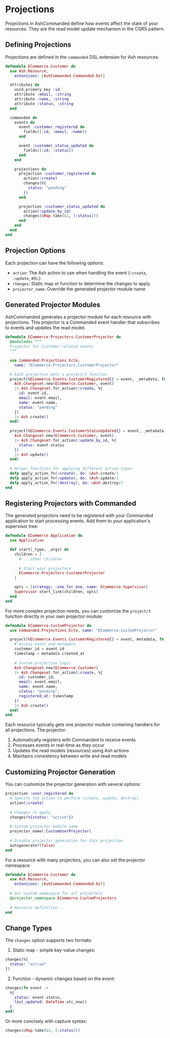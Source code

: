 # Projections

Projections in AshCommanded define how events affect the state of your resources. They are the read model update mechanism in the CQRS pattern.

## Defining Projections

Projections are defined in the `commanded` DSL extension for Ash resources:

```elixir
defmodule ECommerce.Customer do
  use Ash.Resource,
    extensions: [AshCommanded.Commanded.Dsl]

  attributes do
    uuid_primary_key :id
    attribute :email, :string
    attribute :name, :string
    attribute :status, :string
  end

  commanded do
    events do
      event :customer_registered do
        fields([:id, :email, :name])
      end

      event :customer_status_updated do
        fields([:id, :status])
      end
    end

    projections do
      projection :customer_registered do
        action(:create)
        changes(%{
          status: "pending"
        })
      end

      projection :customer_status_updated do
        action(:update_by_id)
        changes(&Map.take(&1, [:status]))
      end
    end
  end
end
```

## Projection Options

Each projection can have the following options:

- `action`: The Ash action to use when handling the event (`:create`, `:update`, etc.)
- `changes`: Static map or function to determine the changes to apply
- `projector_name`: Override the generated projector module name

## Generated Projector Modules

AshCommanded generates a projector module for each resource with projections. This projector is a Commanded event handler that subscribes to events and updates the read model.

```elixir
defmodule ECommerce.Projectors.CustomerProjector do
  @moduledoc """
  Projector for Customer-related events
  """

  use Commanded.Projections.Ecto, 
    name: "ECommerce.Projectors.CustomerProjector"

  # Each projection gets a project/3 function
  project(%ECommerce.Events.CustomerRegistered{} = event, _metadata, fn _context ->
    Ash.Changeset.new(ECommerce.Customer, event)
    |> Ash.Changeset.for_action(:create, %{
      id: event.id,
      email: event.email, 
      name: event.name,
      status: "pending"
    })
    |> Ash.create()
  end)
  
  project(%ECommerce.Events.CustomerStatusUpdated{} = event, _metadata, fn _context ->
    Ash.Changeset.new(ECommerce.Customer, event)
    |> Ash.Changeset.for_action(:update_by_id, %{
      status: event.status
    })
    |> Ash.update()
  end)
  
  # Helper functions for applying different action types
  defp apply_action_fn(:create), do: &Ash.create/1
  defp apply_action_fn(:update), do: &Ash.update/1
  defp apply_action_fn(:destroy), do: &Ash.destroy/1
end
```

## Registering Projectors with Commanded

The generated projectors need to be registered with your Commanded application to start processing events. Add them to your application's supervisor tree:

```elixir
defmodule ECommerce.Application do
  use Application

  def start(_type, _args) do
    children = [
      # ...other children
      
      # Start your projectors
      ECommerce.Projectors.CustomerProjector
    ]

    opts = [strategy: :one_for_one, name: ECommerce.Supervisor]
    Supervisor.start_link(children, opts)
  end
end
```

For more complex projection needs, you can customize the `project/3` function directly in your own projector module:

```elixir
defmodule ECommerce.CustomProjector do
  use Commanded.Projections.Ecto, name: "ECommerce.CustomProjector"

  project(%ECommerce.Events.CustomerRegistered{} = event, metadata, fn _context ->
    # Access event and metadata
    customer_id = event.id
    timestamp = metadata.created_at
    
    # Custom projection logic
    Ash.Changeset.new(ECommerce.Customer)
    |> Ash.Changeset.for_action(:create, %{
      id: customer_id,
      email: event.email,
      name: event.name,
      status: "pending",
      registered_at: timestamp
    })
    |> Ash.create()
  end)
end
```

Each resource typically gets one projector module containing handlers for all projections. The projector:

1. Automatically registers with Commanded to receive events
2. Processes events in real-time as they occur
3. Updates the read models (resources) using Ash actions
4. Maintains consistency between write and read models

## Customizing Projector Generation

You can customize the projector generation with several options:

```elixir
projection :user_registered do
  # Specify the action to perform (create, update, destroy)
  action(:create)
  
  # Changes to apply
  changes(%{status: "active"})
  
  # Custom projector module name
  projector_name(:CustomUserProjector)
  
  # Disable projector generation for this projection
  autogenerate?(false)
end
```

For a resource with many projectors, you can also set the projector namespace:

```elixir
defmodule ECommerce.Customer do
  use Ash.Resource,
    extensions: [AshCommanded.Commanded.Dsl]
    
  # Set custom namespace for all projectors
  @projector_namespace ECommerce.CustomProjectors
  
  # Resource definition...
end
```

## Change Types

The `changes` option supports two formats:

1. Static map - simple key-value changes:
```elixir
changes(%{
  status: "active"
})
```

2. Function - dynamic changes based on the event:
```elixir
changes(fn event ->
  %{
    status: event.status,
    last_updated: DateTime.utc_now()
  }
end)
```

Or more concisely with capture syntax:
```elixir
changes(&Map.take(&1, [:status]))
```